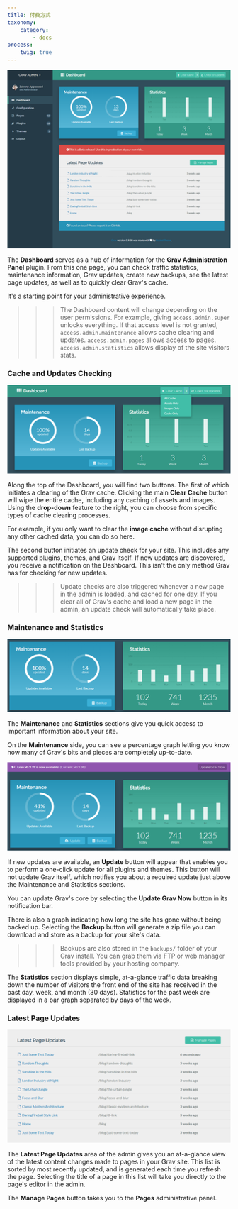 ```yaml
---
title: 付费方式
taxonomy:
    category:
        - docs
process:
    twig: true
---
```


![Grav Admin Dashboard](grav_dashboard.png)

The **Dashboard** serves as a hub of information for the **Grav Administration Panel** plugin. From this one page, you can check traffic statistics, maintenance information, Grav updates, create new backups, see the latest page updates, as well as to quickly clear Grav's cache.

It's a starting point for your administrative experience.

>>> The Dashboard content will change depending on the user permissions. For example, giving `access.admin.super` unlocks everything. If that access level is not granted, `access.admin.maintenance` allows cache clearing and updates. `access.admin.pages` allows access to pages. `access.admin.statistics` allows display of the site visitors stats.


### Cache and Updates Checking

![Grav Admin Dashboard](grav_dashboard_cache.png)

Along the top of the Dashboard, you will find two buttons. The first of which initiates a clearing of the Grav cache. Clicking the main **Clear Cache** button will wipe the entire cache, including any caching of assets and images. Using the **drop-down** feature to the right, you can choose from specific types of cache clearing processes.

For example, if you only want to clear the **image cache** without disrupting any other cached data, you can do so here.

The second button initiates an update check for your site. This includes any supported plugins, themes, and Grav itself. If new updates are discovered, you receive a notification on the Dashboard. This isn't the only method Grav has for checking for new updates.

>>> Update checks are also triggered whenever a new page in the admin is loaded, and cached for one day. If you clear all of Grav's cache and load a new page in the admin, an update check will automatically take place.

### Maintenance and Statistics

![Grav Admin Dashboard](grav_dashboard_maintenance.png)

The **Maintenance** and **Statistics** sections give you quick access to important information about your site.

On the **Maintenance** side, you can see a percentage graph letting you know how many of Grav's bits and pieces are completely up-to-date.

![Grav Admin Dashboard](grav_dashboard_maintenance_2.png)

If new updates are available, an <i class="fa fa-cloud-download"></i> **Update** button will appear that enables you to perform a one-click update for all plugins and themes. This button will not update Grav itself, which notifies you about a required update just above the Maintenance and Statistics sections.

You can update Grav's core by selecting the **Update Grav Now** button in its notification bar.

There is also a graph indicating how long the site has gone without being backed up. Selecting the <i class="fa fa-database"></i> **Backup** button will generate a zip file you can download and store as a backup for your site's data.

>>> Backups are also stored in the `backups/` folder of your Grav install.  You can grab them via FTP or web manager tools provided by your hosting company.

The **Statistics** section displays simple, at-a-glance traffic data breaking down the number of visitors the front end of the site has received in the past day, week, and month (30 days). Statistics for the past week are displayed in a bar graph separated by days of the week.

### Latest Page Updates

![Grav Admin Dashboard](grav_dashboard_latest.png)

The **Latest Page Updates** area of the admin gives you an at-a-glance view of the latest content changes made to pages in your Grav site. This list is sorted by most recently updated, and is generated each time you refresh the page. Selecting the title of a page in this list will take you directly to the page's editor in the admin.

The **Manage Pages** button takes you to the **Pages** administrative panel.
